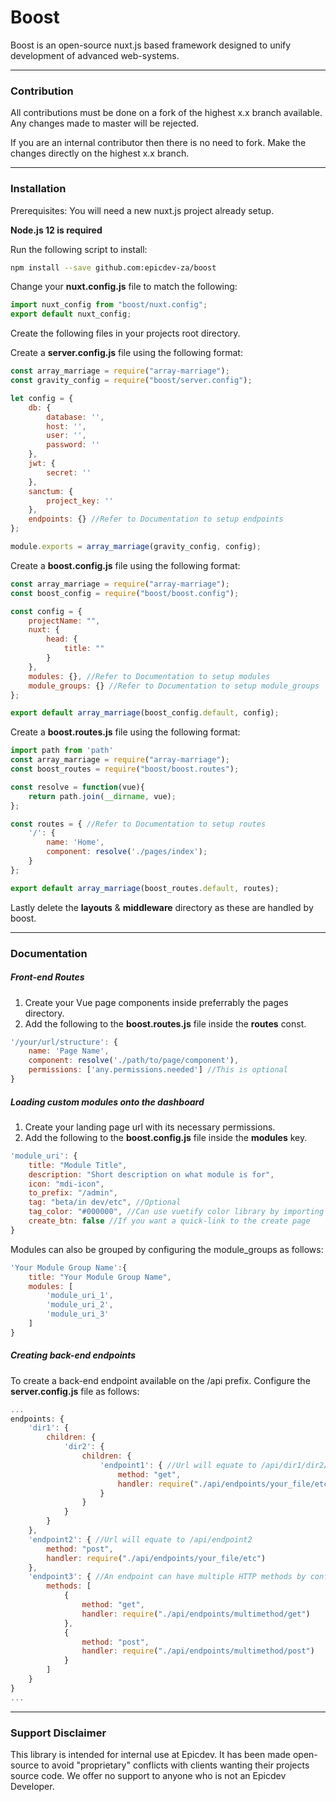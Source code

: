 # Boost
Boost is an open-source nuxt.js based framework designed to unify development of advanced web-systems.

---

### Contribution
All contributions must be done on a fork of the highest x.x branch available. Any changes made to master will be rejected.

If you are an internal contributor then there is no need to fork. Make the changes directly on the highest x.x branch.

---

### Installation

Prerequisites:
You will need a new nuxt.js project already setup.

**Node.js 12 is required**

Run the following script to install:
```sh
npm install --save github.com:epicdev-za/boost
```

Change your **nuxt.config.js** file to match the following:
```js
import nuxt_config from "boost/nuxt.config";
export default nuxt_config;
```

Create the following files in your projects root directory.

Create a **server.config.js** file using the following format:
```js
const array_marriage = require("array-marriage");
const gravity_config = require("boost/server.config");

let config = {
    db: {
        database: '',
        host: '',
        user: '',
        password: ''
    },
    jwt: {
        secret: ''
    },
    sanctum: {
        project_key: ''
    },
    endpoints: {} //Refer to Documentation to setup endpoints
};

module.exports = array_marriage(gravity_config, config);
```

Create a **boost.config.js** file using the following format:
```js
const array_marriage = require("array-marriage");
const boost_config = require("boost/boost.config");

const config = {
    projectName: "",
    nuxt: {
        head: {
            title: ""
        }
    },
    modules: {}, //Refer to Documentation to setup modules
    module_groups: {} //Refer to Documentation to setup module_groups
};

export default array_marriage(boost_config.default, config);
```

Create a **boost.routes.js** file using the following format:
```js
import path from 'path'
const array_marriage = require("array-marriage");
const boost_routes = require("boost/boost.routes");

const resolve = function(vue){
    return path.join(__dirname, vue);
};

const routes = { //Refer to Documentation to setup routes
    '/': {
        name: 'Home',
        component: resolve('./pages/index');
    }
};

export default array_marriage(boost_routes.default, routes);
```

Lastly delete the **layouts** & **middleware** directory as these are handled by boost.

---

### Documentation

##### Front-end Routes
1. Create your Vue page components inside preferrably the pages directory.
2. Add the following to the **boost.routes.js** file inside the **routes** const.
```js
'/your/url/structure': {
    name: 'Page Name',
    component: resolve('./path/to/page/component'),
    permissions: ['any.permissions.needed'] //This is optional
}
```

##### Loading custom modules onto the dashboard
1. Create your landing page url with its necessary permissions.
2. Add the following to the **boost.config.js** file inside the **modules** key.
```js
'module_uri': {
    title: "Module Title",
    description: "Short description on what module is for",
    icon: "mdi-icon",
    to_prefix: "/admin",
    tag: "beta/in dev/etc", //Optional
    tag_color: "#000000", //Can use vuetify color library by importing it
    create_btn: false //If you want a quick-link to the create page
}
```

Modules can also be grouped by configuring the module_groups as follows:
```js
'Your Module Group Name':{
    title: "Your Module Group Name",
    modules: [
        'module_uri_1',
        'module_uri_2',
        'module_uri_3'
    ]
}
```

##### Creating back-end endpoints
To create a back-end endpoint available on the /api prefix. Configure the **server.config.js** file as follows:
```js
...
endpoints: {
    'dir1': {
        children: {
            'dir2': {
                children: {
                    'endpoint1': { //Url will equate to /api/dir1/dir2/endpoint1
                        method: "get",
                        handler: require("./api/endpoints/your_file/etc")
                    }
                }
            }
        }
    },
    'endpoint2': { //Url will equate to /api/endpoint2
        method: "post",
        handler: require("./api/endpoints/your_file/etc")
    },
    'endpoint3': { //An endpoint can have multiple HTTP methods by configuring it like so
        methods: [
            {
                method: "get",
                handler: require("./api/endpoints/multimethod/get")
            },
            {
                method: "post",
                handler: require("./api/endpoints/multimethod/post")
            }
        ]
    }
}
...
```

---

### Support Disclaimer
This library is intended for internal use at Epicdev. It has been made open-source to avoid "proprietary" conflicts with clients wanting their projects source code. We offer no support to anyone who is not an Epicdev Developer.
